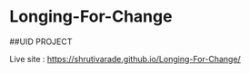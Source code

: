 # Longing-For-Change

##UID PROJECT 

Live site : https://shrutivarade.github.io/Longing-For-Change/
